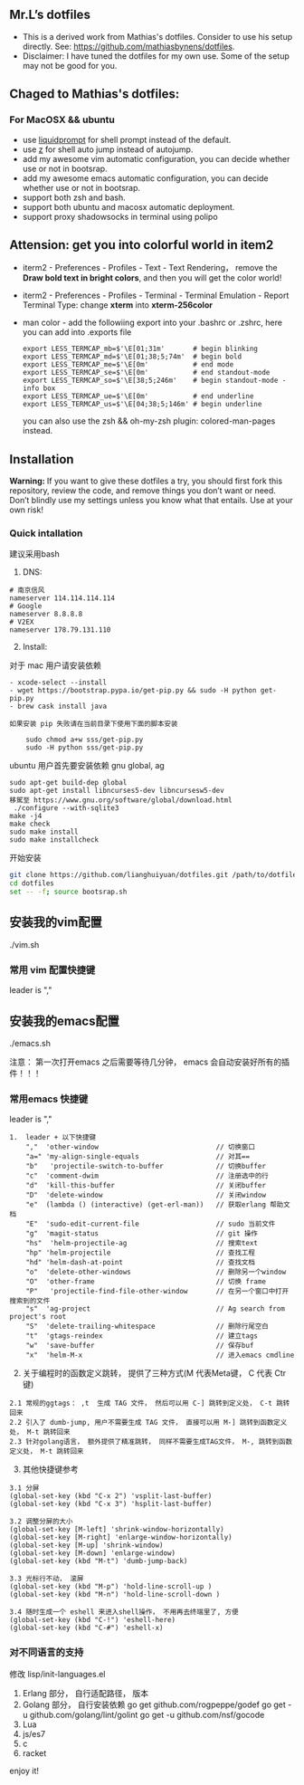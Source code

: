 ##  Mr.L’s dotfiles

* This is a derived work from Mathias's dotfiles. Consider to use his setup directly. See: https://github.com/mathiasbynens/dotfiles.
* Disclaimer: I have tuned the dotfiles for my own use. Some of the setup may not be good for you.

## Chaged to Mathias's dotfiles:

### For MacOSX && ubuntu

* use [liquidprompt](https://github.com/nojhan/liquidprompt) for shell prompt instead of the default.
* use [z](https://github.com/rupa/z) for shell auto jump instead of autojump.
* add my awesome vim automatic configuration, you can decide whether use or not in bootsrap.
* add my awesome emacs automatic configuration, you can decide whether use or not in bootsrap.
* support both zsh and bash.
* support both ubuntu and macosx automatic deployment.
* support proxy shadowsocks in terminal using polipo

## Attension: get you into colorful world in item2

- iterm2 - Preferences - Profiles - Text - Text Rendering， remove the **Draw bold text in bright colors**, and then you will get the color world!
- iterm2 - Preferences - Profiles - Terminal - Terminal Emulation - Report Terminal Type: change **xterm** into **xterm-256color**
- man color - add the followiing export into your .bashrc or .zshrc, here you can add into .exports file

    ```
    export LESS_TERMCAP_mb=$'\E[01;31m'       # begin blinking
    export LESS_TERMCAP_md=$'\E[01;38;5;74m'  # begin bold
    export LESS_TERMCAP_me=$'\E[0m'           # end mode
    export LESS_TERMCAP_se=$'\E[0m'           # end standout-mode
    export LESS_TERMCAP_so=$'\E[38;5;246m'    # begin standout-mode - info box
    export LESS_TERMCAP_ue=$'\E[0m'           # end underline
    export LESS_TERMCAP_us=$'\E[04;38;5;146m' # begin underline
    ```

    you can also use the zsh && oh-my-zsh plugin: colored-man-pages instead.

## Installation

**Warning:** If you want to give these dotfiles a try, you should first fork this repository, review the code, and remove things you don’t want or need. Don’t blindly use my settings unless you know what that entails. Use at your own risk!

### Quick intallation

建议采用bash

1. DNS:
```
# 南京信风
nameserver 114.114.114.114
# Google
nameserver 8.8.8.8
# V2EX
nameserver 178.79.131.110
```

2. Install:

对于 mac 用户请安装依赖

    - xcode-select --install
    - wget https://bootstrap.pypa.io/get-pip.py && sudo -H python get-pip.py
    - brew cask install java

    如果安装 pip 失败请在当前目录下使用下面的脚本安装

        sudo chmod a+w sss/get-pip.py
        sudo -H python sss/get-pip.py

ubuntu 用户首先要安装依赖 gnu global, ag

    sudo apt-get build-dep global
    sudo apt-get install libncurses5-dev libncursesw5-dev
    移駕至 https://www.gnu.org/software/global/download.html
     ./configure --with-sqlite3
    make -j4
    make check
    sudo make install
    sudo make installcheck


开始安装

```bash
git clone https://github.com/lianghuiyuan/dotfiles.git /path/to/dotfiles
cd dotfiles
set -- -f; source bootsrap.sh
```

## 安装我的vim配置

./vim.sh

### 常用 vim 配置快捷键
leader is ","


## 安装我的emacs配置

./emacs.sh

注意： 第一次打开emacs 之后需要等待几分钟， emacs 会自动安装好所有的插件！！！

### 常用emacs 快捷键

leader is ","

```
1.  leader + 以下快捷键
    ","  'other-window                             // 切换窗口
    "a=" 'my-align-single-equals                   // 对其==
    "b"   'projectile-switch-to-buffer             // 切换buffer
    "c"  'comment-dwim                             // 注册选中的行
    "d"  'kill-this-buffer                         // 关闭buffer
    "D"  'delete-window                            // 关闭window
    "e"  (lambda () (interactive) (get-erl-man))   // 获取erlang 帮助文档
    "E"  'sudo-edit-current-file                   // sudo 当前文件
    "g"  'magit-status                             // git 操作
    "hs"  'helm-projectile-ag                      // 搜索text
    "hp" 'helm-projectile                          // 查找工程
    "hd" 'helm-dash-at-point                       // 查找文档
    "o"  'delete-other-windows                     // 删除另一个window
    "O"  'other-frame                              // 切换 frame
    "P"   'projectile-find-file-other-window       // 在另一个窗口中打开搜索到的文件
    "s"  'ag-project                               // Ag search from project's root
    "S"  'delete-trailing-whitespace               // 删除行尾空白
    "t"  'gtags-reindex                            // 建立tags
    "w"  'save-buffer                              // 保存buf
    "x"  'helm-M-x                                 // 进入emacs cmdline
```

2. 关于编程时的函数定义跳转， 提供了三种方式(M 代表Meta键， C 代表 Ctr 键)


```
2.1 常规的ggtags： ,t  生成 TAG 文件， 然后可以用 C-] 跳转到定义处， C-t 跳转回来
2.2 引入了 dumb-jump, 用户不需要生成 TAG 文件， 直接可以用 M-] 跳转到函数定义处， M-t 跳转回来
2.3 针对golang语言， 额外提供了精准跳转， 同样不需要生成TAG文件， M-, 跳转到函数定义处， M-t 跳转回来
```

3. 其他快捷键参考

```
3.1 分屏
(global-set-key (kbd "C-x 2") 'vsplit-last-buffer)  
(global-set-key (kbd "C-x 3") 'hsplit-last-buffer)

3.2 调整分屏的大小
(global-set-key [M-left] 'shrink-window-horizontally)
(global-set-key [M-right] 'enlarge-window-horizontally)
(global-set-key [M-up] 'shrink-window)
(global-set-key [M-down] 'enlarge-window)
(global-set-key (kbd "M-t") 'dumb-jump-back)

3.3 光标行不动， 滚屏
(global-set-key (kbd "M-p") 'hold-line-scroll-up )
(global-set-key (kbd "M-n") 'hold-line-scroll-down )

3.4 随时生成一个 eshell 来进入shell操作， 不用再去终端里了, 方便
(global-set-key (kbd "C-!") 'eshell-here)
(global-set-key (kbd "C-#") 'eshell-x)

```
### 对不同语言的支持

修改 lisp/init-languages.el

1. Erlang 部分， 自行适配路径， 版本
2. Golang 部分， 自行安装依赖
    go get github.com/rogpeppe/godef
    go get -u github.com/golang/lint/golint
    go get -u github.com/nsf/gocode
3. Lua
4. js/es7
5. c
6. racket


enjoy it!
